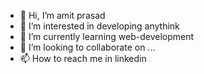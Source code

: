 - 👋 Hi, I’m amit prasad
- 👀 I’m interested in  developing anythink
- 🌱 I’m currently learning web-development
- 💞️ I’m looking to collaborate on ...
- 📫 How to reach me in linkedin

<!---
amitprasad2711/amitprasad2711 is a ✨ special ✨ repository because its `README.md` (this file) appears on your GitHub profile.
You can click the Preview link to take a look at your changes.
--->
